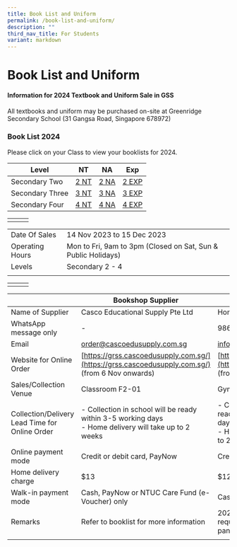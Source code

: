 ```yaml
---
title: Book List and Uniform
permalink: /book-list-and-uniform/
description: ""
third_nav_title: For Students
variant: markdown
---
```

# **Book List and Uniform**

#### Information for 2024 Textbook and Uniform Sale in GSS

All textbooks and uniform may be purchased on-site at Greenridge Secondary School (31 Gangsa Road, Singapore 678972)


### Book List 2024


 Please click on your Class to view your booklists for 2024.

| Level | NT |  NA|  Exp |
| -------- | -------- | -------- | -------- |
|  Secondary Two    | [ 2 NT](/files/Book%20Lists%202024/2024%20sec%202nt%20booklist.pdf) | [ 2 NA](/files/Book%20Lists%202024/2024%20sec%202na%20booklist.pdf) |[ 2 EXP](/files/Book%20Lists%202024/2024%20sec%202e%20booklist.pdf) |
|  Secondary Three   | [ 3 NT](/files/Book%20Lists%202024/2024%20sec%203nt%20booklist.pdf) | [3 NA](/files/Book%20Lists%202024/2024%20sec%203na%20booklist.pdf)   |[ 3 EXP](/files/Book%20Lists%202024/2024%20sec%203e%20booklist.pdf)    |
|  Secondary Four   | [ 4 NT](/files/Book%20Lists%202024/2024%20sec%204nt%20booklist.pdf)     | [ 4 NA](/files/Book%20Lists%202024/2024%20sec%204na%20booklist.pdf)    |[ 4 EXP](/files/Book%20Lists%202024/2024%20sec%204e%20booklist.pdf)  | 

|  | | |
| -------- | -------- | -------- |
|               |               |               |



|  |  | 
| -------- | -------- |
| Date Of Sales     | 14 Nov 2023 to 15 Dec 2023     |
| Operating Hours   | Mon to Fri, 9am to 3pm (Closed on Sat, Sun &amp; Public Holidays)
|Levels    |Secondary 2 - 4 |
|  |  |



|  | | |
| -------- | -------- | -------- |
|  |     |     |



| | Bookshop Supplier | Uniform Supplier  |
| -------- | -------- | -------- |
|Name of Supplier    | Casco Educational Supply Pte Ltd  | Hong Kong Tat Kee Tailor      |
| WhatsApp message only    | -    | 98666192 (Miranda)     |
| Email | [order@cascoedusupply.com.sg](order@cascoedusupply.com.sg)  | [info@hktatkee.com.sg](info@hktatkee.com.sg)   |
| Website for Online Order   | [https://grss.cascoedusupply.com.sg/](https://grss.cascoedusupply.com.sg/) <br>(from 6 Nov onwards)    | [https://hongkongtatkee.com/](https://hongkongtatkee.com/)<br>(from 15 Nov onwards)    |
| Sales/Collection Venue   | Classroom F2-01  | Gym (next to canteen)     |
| Collection/Delivery Lead Time for Online Order    |- Collection in school will be ready within 3-5 working days <br>- Home delivery will take up to 2 weeks   | - Collection in school will be ready within 3-5 working days <br>- Home delivery will take up to 2 weeks    |
| Online payment mode   | Credit or debit card, PayNow   | Credit or debit card     |
| Home delivery charge | $13    | $12      |
| Walk-in payment mode   | Cash, PayNow or NTUC Care Fund (e-Voucher) only   | Cash or PayNow only    |
| Remarks      | Refer to booklist for more information     | 2024 Secondary 3 boys are required to purchase long pants    |
|     |   |     |
